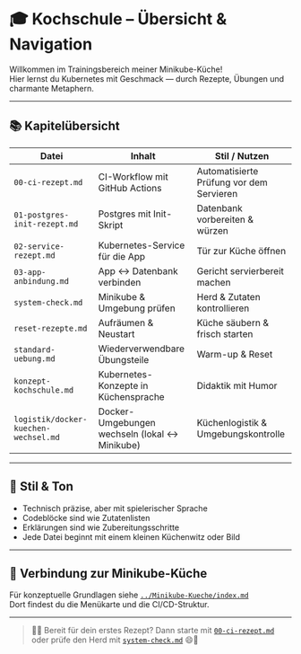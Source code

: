 [//]: # (docs/Minikube-Restaurant/Kochschule/index.md)
# 🎓 Kochschule – Übersicht & Navigation

Willkommen im Trainingsbereich meiner Minikube-Küche!  
Hier lernst du Kubernetes mit Geschmack — durch Rezepte, Übungen und charmante Metaphern.

---

## 📚 Kapitelübersicht

| Datei                                 | Inhalt                                      | Stil / Nutzen                            |
|--------------------------------------|---------------------------------------------|------------------------------------------|
| `00-ci-rezept.md`                    | CI-Workflow mit GitHub Actions              | Automatisierte Prüfung vor dem Servieren |
| `01-postgres-init-rezept.md`         | Postgres mit Init-Skript                    | Datenbank vorbereiten & würzen           |
| `02-service-rezept.md`               | Kubernetes-Service für die App              | Tür zur Küche öffnen                      |
| `03-app-anbindung.md`                | App ↔ Datenbank verbinden                   | Gericht servierbereit machen             |
| `system-check.md`                    | Minikube & Umgebung prüfen                  | Herd & Zutaten kontrollieren             |
| `reset-rezepte.md`                   | Aufräumen & Neustart                        | Küche säubern & frisch starten           |
| `standard-uebung.md`                 | Wiederverwendbare Übungsteile               | Warm-up & Reset                          |
| `konzept-kochschule.md`              | Kubernetes-Konzepte in Küchensprache        | Didaktik mit Humor                       |
| `logistik/docker-kuechen-wechsel.md`| Docker-Umgebungen wechseln (lokal ↔ Minikube)| Küchenlogistik & Umgebungskontrolle      |

---

## 🧪 Stil & Ton

- Technisch präzise, aber mit spielerischer Sprache
- Codeblöcke sind wie Zutatenlisten
- Erklärungen sind wie Zubereitungsschritte
- Jede Datei beginnt mit einem kleinen Küchenwitz oder Bild

---

## 🔗 Verbindung zur Minikube-Küche

Für konzeptuelle Grundlagen siehe [`../Minikube-Kueche/index.md`](../Minikube-Kueche/index.md)  
Dort findest du die Menükarte und die CI/CD-Struktur.

---

> 👨‍🍳 Bereit für dein erstes Rezept? Dann starte mit [`00-ci-rezept.md`](00-ci-rezept.md) oder prüfe den Herd mit [`system-check.md`](system-check.md) 😄🍳
